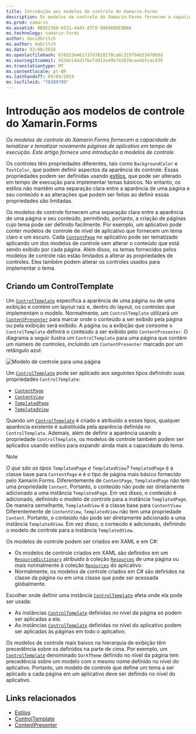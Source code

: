 ```yaml
---
title: Introdução aos modelos de controle do Xamarin.Forms
description: Os modelos de controle do Xamarin.Forms fornecem a capacidade de tematizar e tematizar novamente páginas de aplicativo em tempo de execução. Este artigo fornece uma introdução a modelos de controle.
ms.prod: xamarin
ms.assetid: 8B8E2360-6531-44A3-A7C8-9A8808DE9B86
ms.technology: xamarin-forms
author: davidbritch
ms.author: dabritch
ms.date: 03/08/2016
ms.openlocfilehash: 676523e461737d7820278ca8c319794d3347088d
ms.sourcegitcommit: 933de144d1fbe7d412e49b743839cae4bfcac439
ms.translationtype: MT
ms.contentlocale: pt-BR
ms.lasthandoff: 09/04/2019
ms.locfileid: "70289799"
---
```

# <a name="introduction-to-xamarinforms-control-templates"></a>Introdução aos modelos de controle do Xamarin.Forms

_Os modelos de controle do Xamarin.Forms fornecem a capacidade de tematizar e tematizar novamente páginas de aplicativo em tempo de execução. Este artigo fornece uma introdução a modelos de controle._

Os controles têm propriedades diferentes, tais como `BackgroundColor` e `TextColor`, que podem definir aspectos da aparência do controle. Essas propriedades podem ser definidas usando [estilos](~/xamarin-forms/user-interface/styles/index.md), que pode ser alterado em tempo de execução para implementar temas básicos. No entanto, os estilos não mantêm uma separação clara entre a aparência de uma página e seu conteúdo e as alterações que podem ser feitas ao definir essas propriedades são limitadas.

Os modelos de controle fornecem uma separação clara entre a aparência de uma página e seu conteúdo, permitindo, portanto, a criação de páginas cujo tema pode ser definido facilmente. Por exemplo, um aplicativo pode conter modelos de controle de nível de aplicativo que fornecem um tema claro e um escuro. Cada [`ContentPage`](xref:Xamarin.Forms.ContentPage) no aplicativo pode ser tematizado aplicando um dos modelos de controle sem alterar o conteúdo que está sendo exibido por cada página. Além disso, os temas fornecidos pelos modelos de controle não estão limitados a alterar as propriedades de controles. Eles também podem alterar os controles usados para implementar o tema.

## <a name="creating-a-controltemplate"></a>Criando um ControlTemplate

Um [`ControlTemplate`](xref:Xamarin.Forms.ControlTemplate) especifica a aparência de uma página ou de uma exibição e contém um layout raiz e, dentro do layout, os controles que implementam o modelo. Normalmente, um `ControlTemplate` utilizará um [`ContentPresenter`](xref:Xamarin.Forms.ContentPresenter) para marcar onde o conteúdo a ser exibido pela página ou pela exibição será exibido. A página ou a exibição que consome o `ControlTemplate` definirá o conteúdo a ser exibido pelo `ContentPresenter`. O diagrama a seguir ilustra um `ControlTemplate` para uma página que contém um número de controles, incluindo um `ContentPresenter` marcado por um retângulo azul:

![](introduction-images/control-template.png "Modelo de controle para uma página")

Um [`ControlTemplate`](xref:Xamarin.Forms.ControlTemplate) pode ser aplicado aos seguintes tipos definindo suas propriedades `ControlTemplate`:

- [`ContentPage`](xref:Xamarin.Forms.ContentPage)
- [`ContentView`](xref:Xamarin.Forms.ContentView)
- [`TemplatedPage`](xref:Xamarin.Forms.TemplatedPage)
- [`TemplatedView`](xref:Xamarin.Forms.TemplatedView)

Quando um [`ControlTemplate`](xref:Xamarin.Forms.ControlTemplate) é criado e atribuído a esses tipos, qualquer aparência existente é substituída pela aparência definida no `ControlTemplate`. Ademais, além de definir a aparência usando a propriedade `ControlTemplate`, os modelos de controle também podem ser aplicados usando estilos para expandir ainda mais a capacidade do tema.

> [!NOTE]
> *O que são os tipos `TemplatedPage` e `TemplatedView`?* `TemplatedPage` é a classe base para `ContentPage` e é o tipo de página mais básico fornecido pelo Xamarin.Forms. Diferentemente de `ContentPage`, `TemplatedPage` não tem uma propriedade `Content`. Portanto, o conteúdo não pode ser diretamente adicionado a uma instância `TemplatedPage`. Em vez disso, o conteúdo é adicionado, definindo o modelo de controle para a instância `TemplatedPage`. De maneira semelhante, `TemplatedView` é a classe base para `ContentView`. Diferentemente de `ContentView`, `TemplatedView` não tem uma propriedade `Content`. Portanto, o conteúdo não pode ser diretamente adicionado a uma instância `TemplatedView`. Em vez disso, o conteúdo é adicionado, definindo o modelo de controle para a instância `TemplatedView`.

Os modelos de controle podem ser criados em XAML e em C#:

- Os modelos de controle criados em XAML são definidos em um [`ResourceDictionary`](xref:Xamarin.Forms.ResourceDictionary) atribuído à coleção [`Resources`](xref:Xamarin.Forms.VisualElement.Resources) de uma página ou mais normalmente à coleção [`Resources`](xref:Xamarin.Forms.Application.Resources) do aplicativo.
- Normalmente, os modelos de controle criados em C# são definidos na classe da página ou em uma classe que pode ser acessada globalmente.

Escolher onde definir uma instância [`ControlTemplate`](xref:Xamarin.Forms.ControlTemplate) afeta onde ela pode ser usada:

- As instâncias [`ControlTemplate`](xref:Xamarin.Forms.ControlTemplate) definidas no nível da página só podem ser aplicadas a ela.
- As instâncias [`ControlTemplate`](xref:Xamarin.Forms.ControlTemplate) definidas no nível do aplicativo podem ser aplicadas às páginas em todo o aplicativo.

Os modelos de controle mais baixos na hierarquia de exibição têm precedência sobre os definidos na parte de cima. Por exemplo, um [`ControlTemplate`](xref:Xamarin.Forms.ControlTemplate) denominado `DarkTheme` definido no nível da página tem precedência sobre um modelo com o mesmo nome definido no nível do aplicativo. Portanto, um modelo de controle que define um tema a ser aplicado a cada página em um aplicativo deve ser definido no nível do aplicativo.


## <a name="related-links"></a>Links relacionados

- [Estilos](~/xamarin-forms/user-interface/styles/index.md)
- [ControlTemplate](xref:Xamarin.Forms.ControlTemplate)
- [ContentPresenter](xref:Xamarin.Forms.ContentPresenter)
